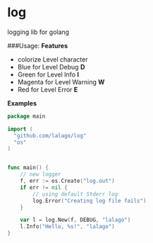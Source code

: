 # log
logging lib for golang

###Usage:
**Features**
- colorize Level character
 - Blue for Level Debug **D**
 - Green for Level Info **I**
 - Magenta for Level Warning **W**
 - Red for Level Error **E**
 

**Examples**
```go
package main

import (
  "github.com/lalago/log"
  "os"
)


func main() {
	// new logger
	f, err := os.Create("log.out")
	if err != nil {
		// using default Stderr log
		log.Error("Creating log file fails")
	}

	var l = log.New(f, DEBUG, "lalago")
	l.Info("Hello, %s!", "lalago")
}


```
